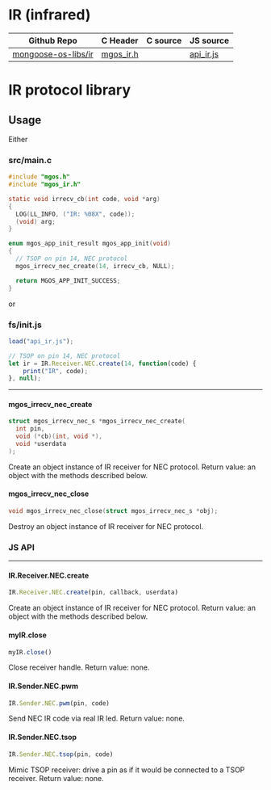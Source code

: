 # IR (infrared)
| Github Repo | C Header | C source  | JS source |
| ----------- | -------- | --------  | ----------------- |
| [mongoose-os-libs/ir](https://github.com/mongoose-os-libs/ir) | [mgos_ir.h](https://github.com/mongoose-os-libs/ir/tree/master/include/mgos_ir.h) | &nbsp;  | [api_ir.js](https://github.com/mongoose-os-libs/ir/tree/master/mjs_fs/api_ir.js)         |

# IR protocol library

## Usage

Either

### src/main.c

```c
#include "mgos.h"
#include "mgos_ir.h"

static void irrecv_cb(int code, void *arg)
{
  LOG(LL_INFO, ("IR: %08X", code));
  (void) arg;
}

enum mgos_app_init_result mgos_app_init(void)
{
  // TSOP on pin 14, NEC protocol
  mgos_irrecv_nec_create(14, irrecv_cb, NULL);

  return MGOS_APP_INIT_SUCCESS;
}
```

or

### fs/init.js

```js
load("api_ir.js");

// TSOP on pin 14, NEC protocol
let ir = IR.Receiver.NEC.create(14, function(code) {
    print("IR", code);
}, null);
```


 ----- 
#### mgos_irrecv_nec_create

```c
struct mgos_irrecv_nec_s *mgos_irrecv_nec_create(
  int pin,
  void (*cb)(int, void *),
  void *userdata
);
```

Create an object instance of IR receiver for NEC protocol.
Return value: an object with the methods described below.
 
#### mgos_irrecv_nec_close

```c
void mgos_irrecv_nec_close(struct mgos_irrecv_nec_s *obj);
```

Destroy an object instance of IR receiver for NEC protocol.
 

### JS API

 --- 
#### IR.Receiver.NEC.create

```javascript
IR.Receiver.NEC.create(pin, callback, userdata)
```
Create an object instance of IR receiver for NEC protocol.
Return value: an object with the methods described below.
#### myIR.close

```javascript
myIR.close()
```
Close receiver handle. Return value: none.
#### IR.Sender.NEC.pwm

```javascript
IR.Sender.NEC.pwm(pin, code)
```
Send NEC IR code via real IR led. Return value: none.
#### IR.Sender.NEC.tsop

```javascript
IR.Sender.NEC.tsop(pin, code)
```
Mimic TSOP receiver: drive a pin as if it would be connected to a TSOP receiver. Return value: none.
